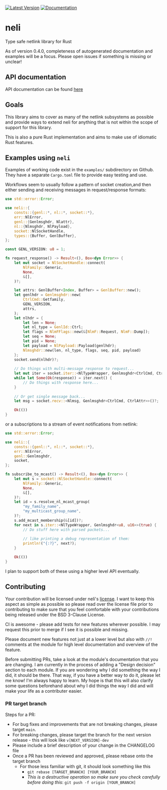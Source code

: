 [![Latest Version](https://img.shields.io/crates/v/neli.svg)](https://crates.io/crates/neli) [![Documentation](https://docs.rs/neli/badge.svg)](https://docs.rs/neli)

# neli
Type safe netlink library for Rust

As of version 0.4.0, completeness of autogenerated documentation
and examples will be a focus. Please open issues if something is
missing or unclear!

## API documentation
API documentation can be found [here](https://docs.rs/neli/)

## Goals

This library aims to cover as many of the netlink subsystems as
possible and provide ways to extend neli for anything that is not
within the scope of support for this library.

This is also a pure Rust implementation and aims to make use of
idiomatic Rust features.

## Examples using `neli`

Examples of working code exist in the `examples/` subdirectory on
Github. They have a separate `Cargo.toml` file to provide easy
testing and use.  

Workflows seem to usually follow a pattern of socket creation,and
then either sending and receiving messages in request/response
formats:

```rust
use std::error::Error;

use neli::{
    consts::{genl::*, nl::*, socket::*},
    err::NlError,
    genl::{Genlmsghdr, Nlattr},
    nl::{Nlmsghdr, NlPayload},
    socket::NlSocketHandle,
    types::{Buffer, GenlBuffer},
};

const GENL_VERSION: u8 = 1;

fn request_response() -> Result<(), Box<dyn Error>> {
    let mut socket = NlSocketHandle::connect(
        NlFamily::Generic,
        None,
        &[],
    )?;

    let attrs: GenlBuffer<Index, Buffer> = GenlBuffer::new();
    let genlhdr = Genlmsghdr::new(
        CtrlCmd::Getfamily,
        GENL_VERSION,
        attrs,
    );
    let nlhdr = {
        let len = None;
        let nl_type = GenlId::Ctrl;
        let flags = NlmFFlags::new(&[NlmF::Request, NlmF::Dump]);
        let seq = None;
        let pid = None;
        let payload = NlPayload::Payload(genlhdr);
        Nlmsghdr::new(len, nl_type, flags, seq, pid, payload)
    };
    socket.send(nlhdr)?;
    
    // Do things with multi-message response to request...
    let mut iter = socket.iter::<NlTypeWrapper, Genlmsghdr<CtrlCmd, CtrlAttr>>(false);
    while let Some(Ok(response)) = iter.next() {
        // Do things with response here...
    }
    
    // Or get single message back...
    let msg = socket.recv::<Nlmsg, Genlmsghdr<CtrlCmd, CtrlAttr>>()?;

    Ok(())
}
```

or a subscriptions to a stream of event notifications from netlink:

```rust
use std::error::Error;

use neli::{
    consts::{genl::*, nl::*, socket::*},
    err::NlError,
    genl::Genlmsghdr,
    socket,
};

fn subscribe_to_mcast() -> Result<(), Box<dyn Error>> {
    let mut s = socket::NlSocketHandle::connect(
        NlFamily::Generic,
        None,
        &[],
    )?;
    let id = s.resolve_nl_mcast_group(
        "my_family_name",
        "my_multicast_group_name",
    )?;
    s.add_mcast_membership(&[id])?;
    for next in s.iter::<NlTypeWrapper, Genlmsghdr<u8, u16>>(true) {
        // Do stuff here with parsed packets...
    
        // like printing a debug representation of them:
        println!("{:?}", next?);
    }

    Ok(())
}
```

I plan to support both of these using a higher level API eventually.

## Contributing

Your contribution will be licensed under neli's [license](LICENSE).
I want to keep this aspect as simple as possible so please read over
the license file prior to contributing to make sure that you feel
comfortable with your contributions being released under the BSD
3-Clause License.

CI is awesome - please add tests for new features wherever possible.
I may request this prior to merge if I see it is possible and missing.

Please document new features not just at a lower level but also with
`//!` comments at the module for high level documentation and
overview of the feature.

Before submitting PRs, take a look at the module's documentation that
you are changing. I am currently in the process of adding a "Design
decision" section to each module. If you are wondering why I did
something the way I did, it should be there. That way, if you have a
better way to do it, please let me know! I'm always happy to learn.
My hope is that this will also clarify some questions beforehand
about why I did things the way I did and will make your life as a
contributer easier.

### PR target branch

Steps for a PR:
* For bug fixes and improvements that are not breaking changes,
please target `main`.
* For breaking changes, please target the branch for the next version
release - this will look like `v[NEXT_VERSION]-dev`
* Please include a brief description of your change in the CHANGELOG
file
* Once a PR has been reviewed and approved, please rebase onto the
target branch
  * For those less familiar with git, it should look something like
this
    * `git rebase [TARGET_BRANCH] [YOUR_BRANCH]`
    * _This is a destructive operation so make sure you check carefully before doing this_: `git push -f origin [YOUR_BRANCH]`
